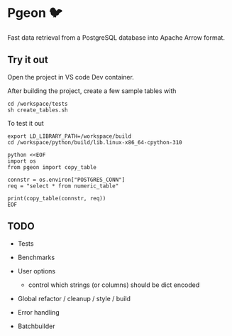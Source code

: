 # Pgeon 🐦

Fast data retrieval from a PostgreSQL database into Apache Arrow format.

## Try it out

Open the project in VS code Dev container.

After building the project, create a few sample tables with

```shell
cd /workspace/tests
sh create_tables.sh
```

To test it out
```shell
export LD_LIBRARY_PATH=/workspace/build
cd /workspace/python/build/lib.linux-x86_64-cpython-310

python <<EOF
import os
from pgeon import copy_table

connstr = os.environ["POSTGRES_CONN"]
req = "select * from numeric_table"

print(copy_table(connstr, req))
EOF
```

## TODO

* Tests

* Benchmarks

* User options

    - control which strings (or columns) should be dict encoded

* Global refactor / cleanup / style / build

* Error handling

* Batchbuilder
